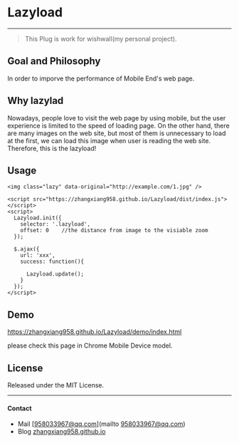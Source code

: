 # Lazyload
---

> This Plug is work for wishwall(my personal project).
## Goal and Philosophy

  In order to imporve the performance of Mobile End's web page.

## Why lazylad

  Nowadays, people love to visit the web page by using mobile, but the user experience is limited to the speed of loading page.
  On the other hand, there are many images on the web site, but most of them is unnecessary to load at the first, we can load this
  image when user is reading the web site.
  Therefore, this is the lazyload!

## Usage

```
<img class="lazy" data-original="http://example.com/1.jpg" />

<script src="https://zhangxiang958.github.io/Lazyload/dist/index.js"></script>
<script>
  Lazyload.init({
    selector: '.lazyload',
    offset: 0    //the distance from image to the visiable zoom
  });

  $.ajax({
    url: 'xxx',
    success: function(){

      Lazyload.update();
    }
  });
</script>
```
## Demo

  https://zhangxiang958.github.io/Lazyload/demo/index.html

  please check this page in Chrome Mobile Device model.
## License

  Released under the MIT License.

---

#### Contact
- Mail [958033967@qq.com](mailto 958033967@qq.com)
- Blog [zhangxiang958.github.io](http://zhangxiang958.github.io "shawn")
